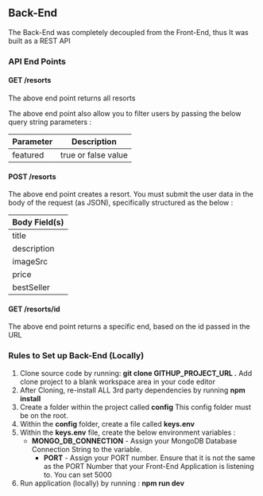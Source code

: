 ## Back-End 

The Back-End was completely decoupled from the Front-End, thus It was built as a REST API

### API End Points

#### GET /resorts

The above end point returns all resorts 

The above end point also allow you to filter users by passing the below query string parameters :

| Parameter | Description                                    |
| --------- | ---------------------------------------------- |
| featured  | true or false value                            |



#### POST /resorts

The above end point creates a resort. You must submit the user data in the body of the request (as JSON), specifically structured as the below  :

| Body Field(s)|
| ------------ |
| title        | 
| description  |
| imageSrc     |
| price        |
| bestSeller   |

#### GET /resorts/id

The above end point returns  a specific end, based on the id passed in the URL


### Rules to Set up Back-End (Locally)

1. Clone source code by running: **git clone GITHUP_PROJECT_URL .** Add clone project to a blank workspace area in your code editor
1. After Cloning, re-install ALL 3rd party dependencies by running **npm install**
1. Create a folder within the project called **config**  This config folder must be on the root.
1. Within the **config** folder, create a file called **keys.env**
1. Within the **keys.env** file, create the below environment variables :
   - **MONGO_DB_CONNECTION** - Assign your MongoDB Database Connection String to the variable.
      - **PORT** - Assign your PORT number. Ensure that it is not the same as the PORT Number that your Front-End Application is listening to. You can set 5000
1. Run application (locally) by running : **npm run dev**
